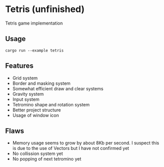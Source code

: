 # Tetris (unfinished)

Tetris game implementation

## Usage
```
cargo run --example tetris
```

## Features
- Grid system
- Border and masking system
- Somewhat efficient draw and clear systems
- Gravity system
- Input system
- Tetromino shape and rotation system
- Better project structure
- Usage of window icon

## Flaws
- Memory usage seems to grow by about 8Kb per second. I suspect this is
  due to the use of Vectors but I have not confirmed yet
- No collission system yet
- No popping of next tetromino yet
